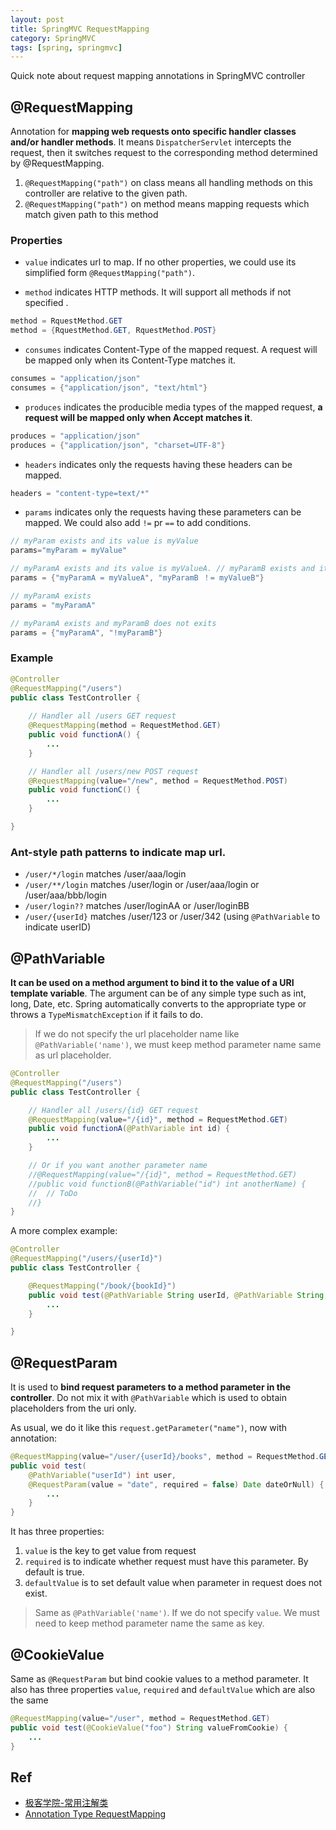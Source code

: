 ```yaml
---
layout: post
title: SpringMVC RequestMapping
category: SpringMVC
tags: [spring, springmvc]
---
```


Quick note about request mapping annotations in SpringMVC controller

## @RequestMapping

Annotation for **mapping web requests onto specific handler classes and/or handler methods**. It means `DispatcherServlet` intercepts the request, then it switches request to the corresponding method determined by @RequestMapping.

1. `@RequestMapping("path")` on class means all handling methods on this controller are relative to the given path.
2. `@RequestMapping("path")` on method means mapping requests which match given path to this method

### Properties

* `value` indicates url to map. If no other properties, we could use its simplified form `@RequestMapping("path")`.

* `method` indicates HTTP methods. It will support all methods if not specified .

```java
method = RquestMethod.GET
method = {RquestMethod.GET, RquestMethod.POST}
```

* `consumes` indicates Content-Type of the mapped request. A request will be mapped only when its Content-Type matches it.

```java
consumes = "application/json"
consumes = {"application/json", "text/html"}
```

* `produces` indicates the producible media types of the mapped request, **a request will be mapped only when Accept matches it**.

```java
produces = "application/json"
produces = {"application/json", "charset=UTF-8"}
```

* `headers` indicates only the requests having these headers can be mapped.

```java
headers = "content-type=text/*"
```

* `params` indicates only the requests having these parameters can be mapped. We could also add `!=` pr `==` to add conditions.

```java
// myParam exists and its value is myValue
params="myParam = myValue" 

// myParamA exists and its value is myValueA. // myParamB exists and its value is not myValueB
params = {"myParamA = myValueA", "myParamB ！= myValueB"}

// myParamA exists
params = "myParamA" 

// myParamA exists and myParamB does not exits
params = {"myParamA", "!myParamB"} 
```

### Example

```java
@Controller
@RequestMapping("/users") 
public class TestController {
	
    // Handler all /users GET request
    @RequestMapping(method = RequestMethod.GET) 
    public void functionA() {
        ...
    }

    // Handler all /users/new POST request
    @RequestMapping(value="/new", method = RequestMethod.POST)
    public void functionC() {
        ...
    }

}
```

### Ant-style path patterns to indicate map url.

* `/user/*/login`  matches /user/aaa/login
* `/user/**/login` matches /user/login or /user/aaa/login or /user/aaa/bbb/login
* `/user/login??`  matches /user/loginAA or /user/loginBB
* `/user/{userId}` matches /user/123 or /user/342  (using `@PathVariable` to indicate userID)

## @PathVariable

**It can be used on a method argument to bind it to the value of a URI template variable**. The argument can be of any simple type such as int, long, Date, etc. Spring automatically converts to the appropriate type or throws a `TypeMismatchException` if it fails to do.

>If we do not specify the url placeholder name like `@PathVariable('name')`, we must keep method parameter name  same as url placeholder.

```java
@Controller
@RequestMapping("/users") 
public class TestController {

    // Handler all /users/{id} GET request
    @RequestMapping(value="/{id}", method = RequestMethod.GET)
    public void functionA(@PathVariable int id) {
        ...
    }

    // Or if you want another parameter name
    //@RequestMapping(value="/{id}", method = RequestMethod.GET)
    //public void functionB(@PathVariable("id") int anotherName) {
    //	// ToDo
    //}
}
```

A more complex example:

```java
@Controller
@RequestMapping("/users/{userId}")
public class TestController {

  	@RequestMapping("/book/{bookId}")
  	public void test(@PathVariable String userId, @PathVariable String bookId) {
        ...
  	}

}
```

## @RequestParam 

It is used to **bind request parameters to a method parameter in the controller**. Do not mix it with `@PathVariable` which is used to obtain placeholders from the uri only.

As usual, we do it like this `request.getParameter("name")`, now with annotation:

```java
@RequestMapping(value="/user/{userId}/books", method = RequestMethod.GET)
public void test(
	@PathVariable("userId") int user,
    @RequestParam(value = "date", required = false) Date dateOrNull) {
  	    ...
  	}
}
```

It has three properties:

1. `value` is the key to get value from request
2. `required` is to indicate whether request must have this parameter. By default is true.
3. `defaultValue` is to set default value when parameter in request does not exist.

>Same as `@PathVariable('name')`. If we do not specify `value`. We must need to keep method parameter name the same as key.


## @CookieValue

Same as `@RequestParam` but bind cookie values to a method parameter. It also has three properties `value`, `required` and `defaultValue` which are also the same 

```java
@RequestMapping(value="/user", method = RequestMethod.GET)
public void test(@CookieValue("foo") String valueFromCookie) {
  	...
}
```

## Ref

* [极客学院-常用注解类](http://jiuye.jikexueyuan.com/play?id=2239&class_id=36)
* [Annotation Type RequestMapping](https://docs.spring.io/spring/docs/current/javadoc-api/org/springframework/web/bind/annotation/RequestMapping.html)
